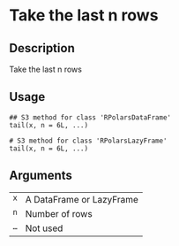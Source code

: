 
# Take the last n rows

## Description

Take the last n rows

## Usage

<pre><code class='language-R'>## S3 method for class 'RPolarsDataFrame'
tail(x, n = 6L, ...)

# S3 method for class 'RPolarsLazyFrame'
tail(x, n = 6L, ...)
</code></pre>

## Arguments

<table>
<tr>
<td style="white-space: nowrap; font-family: monospace; vertical-align: top">
<code id="tail.RPolarsDataFrame_:_x">x</code>
</td>
<td>
A DataFrame or LazyFrame
</td>
</tr>
<tr>
<td style="white-space: nowrap; font-family: monospace; vertical-align: top">
<code id="tail.RPolarsDataFrame_:_n">n</code>
</td>
<td>
Number of rows
</td>
</tr>
<tr>
<td style="white-space: nowrap; font-family: monospace; vertical-align: top">
<code id="tail.RPolarsDataFrame_:_...">…</code>
</td>
<td>
Not used
</td>
</tr>
</table>
